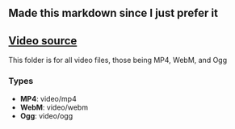 ## Made this markdown since I just prefer it

## [Video source](https://www.youtube.com/channel/UCS94HPu1qU1kOv8-BN9RlSA)

This folder is for all video files, those being MP4, WebM, and Ogg
### Types
* **MP4**:
video/mp4
* **WebM**:
video/webm
* **Ogg**:
video/ogg